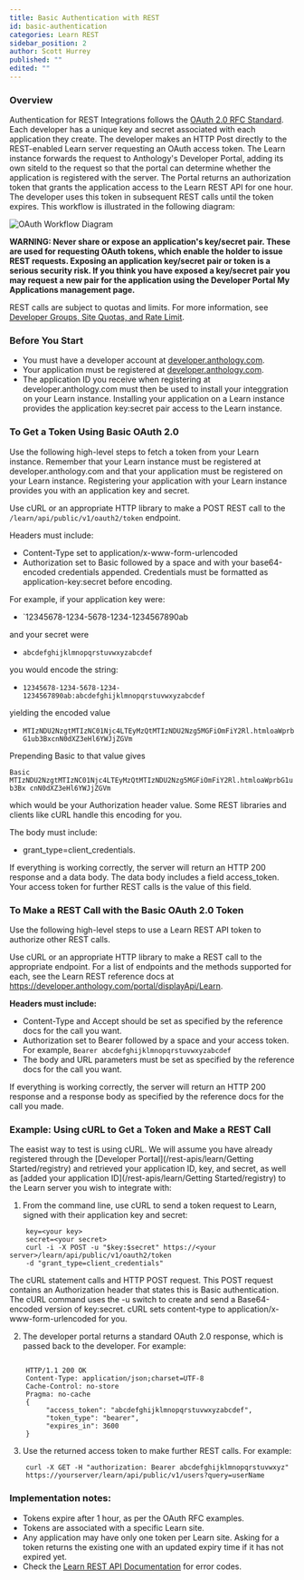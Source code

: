 ```yaml
---
title: Basic Authentication with REST
id: basic-authentication
categories: Learn REST
sidebar_position: 2
author: Scott Hurrey
published: ""
edited: ""
---
```

<VersioningTracker frontMatter={frontMatter}/>

### Overview

Authentication for REST Integrations follows the [OAuth 2.0 RFC Standard](https://tools.ietf.org/html/rfc6749). Each developer has a unique key and secret associated with each application they create. The developer makes an HTTP Post directly to the REST-enabled Learn server requesting an OAuth access token. The Learn instance forwards the request to Anthology's Developer Portal, adding its own siteId to the request so that the portal can determine whether the application is registered with the server. The Portal returns an authorization token that grants the application access to the Learn REST API for one hour. The developer uses this token in subsequent REST calls until the token expires. This workflow is illustrated in the following diagram:

![OAuth Workflow Diagram](/assets/img/basic-auth-learn.png)

**WARNING: Never share or expose an application's key/secret pair. These are used for requesting OAuth tokens, which enable the holder to issue REST requests. Exposing an application key/secret pair or token is a serious security risk. If you think you have exposed a key/secret pair you may request a new pair for the application using the Developer Portal My Applications management page.**

REST calls are subject to quotas and limits. For more information, see
[Developer Groups, Site Quotas, and Rate Limit](/docs/developer-portal/production-groups-rest-api-and-site-reg-limits.md).

### Before You Start

- You must have a developer account at [developer.anthology.com](https://developer.anthology.com/).
- Your application must be registered at [developer.anthology.com](https://developer.anthology.com/).
- The application ID you receive when registering at developer.anthology.com must then be used to install your integgration on your Learn instance. Installing your application on a Learn instance provides the application key:secret pair access to the Learn instance.

### To Get a Token Using Basic OAuth 2.0

Use the following high-level steps to fetch a token from your Learn instance.
Remember that your Learn instance must be registered at
developer.anthology.com and that your application must be registered on your
Learn instance. Registering your application with your Learn instance provides
you with an application key and secret.

Use cURL or an appropriate HTTP library to make a POST REST call to the
`/learn/api/public/v1/oauth2/token` endpoint.

Headers must include:

- Content-Type set to application/x-www-form-urlencoded
- Authorization set to Basic followed by a space and with your base64-encoded credentials appended. Credentials must be formatted as application-key:secret before encoding.

For example, if your application key were:

- `12345678-1234-5678-1234-1234567890ab

and your secret were

- `abcdefghijklmnopqrstuvwxyzabcdef`

you would encode the string:

- `12345678-1234-5678-1234-1234567890ab:abcdefghijklmnopqrstuvwxyzabcdef`

yielding the encoded value

- `MTIzNDU2NzgtMTIzNC01Njc4LTEyMzQtMTIzNDU2Nzg5MGFiOmFiY2Rl.htmloaWprbG1ub3BxcnN0dXZ3eHl6YWJjZGVm`

Prepending Basic to that value gives

`Basic MTIzNDU2NzgtMTIzNC01Njc4LTEyMzQtMTIzNDU2Nzg5MGFiOmFiY2Rl.htmloaWprbG1ub3Bx cnN0dXZ3eHl6YWJjZGVm`

which would be your Authorization header value. Some REST libraries and
clients like cURL handle this encoding for you.

The body must include:

- grant_type=client_credentials.

If everything is working correctly, the server will return an HTTP 200
response and a data body. The data body includes a field access_token. Your
access token for further REST calls is the value of this field.

### To Make a REST Call with the Basic OAuth 2.0 Token

Use the following high-level steps to use a Learn REST API token to
authorize other REST calls.

Use cURL or an appropriate HTTP library to make a REST call to the appropriate
endpoint. For a list of endpoints and the methods supported for each, see the
Learn REST reference docs at https://developer.anthology.com/portal/displayApi/Learn.

**Headers must include:**

- Content-Type and Accept should be set as specified by the reference docs for the call you want.
- Authorization set to Bearer followed by a space and your access token. For example, `Bearer abcdefghijklmnopqrstuvwxyzabcdef`
- The body and URL parameters must be set as specified by the reference docs for the call you want.

If everything is working correctly, the server will return an HTTP 200
response and a response body as specified by the reference docs for the call
you made.

### Example: Using cURL to Get a Token and Make a REST Call

The easist way to test is using cURL. We will assume you have already
registered through the [Developer Portal](/rest-apis/learn/Getting Started/registry) and
retrieved your application ID, key, and secret, as well as [added your application ID](/rest-apis/learn/Getting Started/registry) to
the Learn server you wish to integrate with:

1. From the command line, use cURL to send a token request to Learn, signed with their application key and secret:

```shell
    key=<your key>
    secret=<your secret>
    curl -i -X POST -u "$key:$secret" https://<your server>/learn/api/public/v1/oauth2/token
    -d "grant_type=client_credentials"
```

The cURL statement calls and HTTP POST request. This POST request contains an
Authorization header that states this is Basic authentication. The cURL
command uses the -u switch to create and send a Base64-encoded version of
key:secret. cURL sets content-type to application/x-www-form-urlencoded for
you.

2. The developer portal returns a standard OAuth 2.0 response, which is passed back to the developer. For example:

```shell

    HTTP/1.1 200 OK
    Content-Type: application/json;charset=UTF-8
    Cache-Control: no-store
    Pragma: no-cache 
    {
         "access_token": "abcdefghijklmnopqrstuvwxyzabcdef",
         "token_type": "bearer",
         "expires_in": 3600
    }
```

3. Use the returned access token to make further REST calls. For example:

```shell
    curl -X GET -H "authorization: Bearer abcdefghijklmnopqrstuvwxyz"
    https://yourserver/learn/api/public/v1/users?query=userName
```

### Implementation notes:

- Tokens expire after 1 hour, as per the OAuth RFC examples.
- Tokens are associated with a specific Learn site.
- Any application may have only one token per Learn site. Asking for a token returns the existing one with an updated expiry time if it has not expired yet.
- Check the [Learn REST API Documentation](https://developer.anthology.com/portal/displayApi/Learn) for error codes.
<AuthorBox frontMatter={frontMatter}/>
